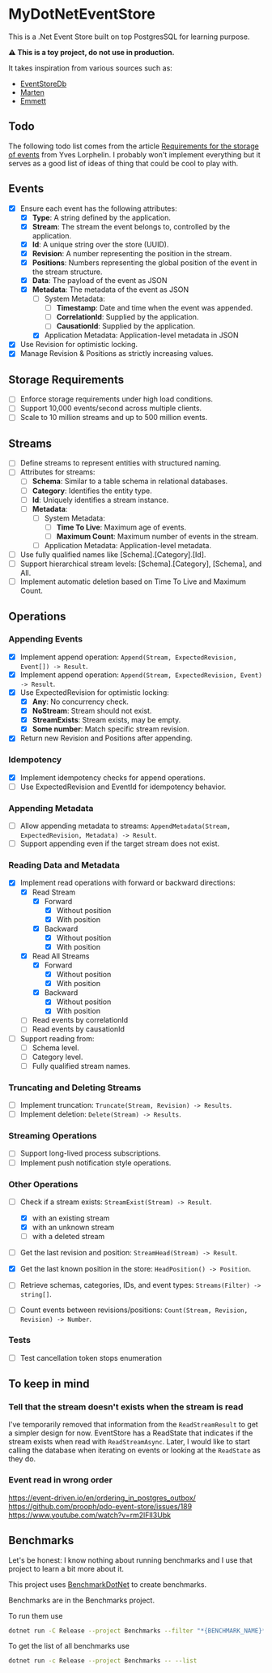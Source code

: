 # MyDotNetEventStore

This is a .Net Event Store built on top PostgresSQL for learning purpose.

**⚠️ This is a toy project, do not use in production.**

It takes inspiration from various sources such as:
- [EventStoreDb](https://www.eventstore.com/)
- [Marten](https://martendb.io/)
- [Emmett](https://event-driven-io.github.io/emmett/)



## Todo

The following todo list comes from the article [Requirements for the storage of events](https://www.eventstore.com/blog/requirements-for-the-storage-of-events) from Yves Lorphelin. I probably won't implement everything but it serves as a good list of ideas of thing that could be cool to play with.

## Events
- [x] Ensure each event has the following attributes:
    - [x] **Type**: A string defined by the application.
    - [x] **Stream**: The stream the event belongs to, controlled by the application.
    - [x] **Id**: A unique string over the store (UUID).
    - [x] **Revision**: A number representing the position in the stream.
    - [x] **Positions**: Numbers representing the global position of the event in the stream structure.
    - [x] **Data**: The payload of the event as JSON
    - [x] **Metadata**: The metadata of the event as JSON
        - [ ] System Metadata:
            - [ ] **Timestamp**: Date and time when the event was appended.
            - [ ] **CorrelationId**: Supplied by the application.
            - [ ] **CausationId**: Supplied by the application.
        - [x] Application Metadata: Application-level metadata in JSON
- [x] Use Revision for optimistic locking.
- [x] Manage Revision & Positions as strictly increasing values.

## Storage Requirements
- [ ] Enforce storage requirements under high load conditions.
- [ ] Support 10,000 events/second across multiple clients.
- [ ] Scale to 10 million streams and up to 500 million events.

## Streams
- [ ] Define streams to represent entities with structured naming.
- [ ] Attributes for streams:
    - [ ] **Schema**: Similar to a table schema in relational databases.
    - [ ] **Category**: Identifies the entity type.
    - [ ] **Id**: Uniquely identifies a stream instance.
    - [ ] **Metadata**:
        - [ ] System Metadata:
            - [ ] **Time To Live**: Maximum age of events.
            - [ ] **Maximum Count**: Maximum number of events in the stream.
        - [ ] Application Metadata: Application-level metadata.
- [ ] Use fully qualified names like [Schema].[Category].[Id].
- [ ] Support hierarchical stream levels: [Schema].[Category], [Schema], and All.
- [ ] Implement automatic deletion based on Time To Live and Maximum Count.

## Operations
### Appending Events
- [x] Implement append operation: `Append(Stream, ExpectedRevision, Event[]) -> Result`.
- [x] Implement append operation: `Append(Stream, ExpectedRevision, Event) -> Result`.
- [x] Use ExpectedRevision for optimistic locking:
    - [x] **Any**: No concurrency check.
    - [x] **NoStream**: Stream should not exist.
    - [x] **StreamExists**: Stream exists, may be empty.
    - [x] **Some number**: Match specific stream revision.
- [x] Return new Revision and Positions after appending.

### Idempotency
- [x] Implement idempotency checks for append operations.
- [ ] Use ExpectedRevision and EventId for idempotency behavior.

### Appending Metadata
- [ ] Allow appending metadata to streams: `AppendMetadata(Stream, ExpectedRevision, Metadata) -> Result`.
- [ ] Support appending even if the target stream does not exist.

### Reading Data and Metadata
- [x] Implement read operations with forward or backward directions:
    - [x] Read Stream
      - [x] Forward
        - [x] Without position
        - [x] With position
      - [x] Backward
        - [x] Without position
        - [x] With position
  - [x] Read All Streams
      - [x] Forward
          - [x] Without position
          - [x] With position
      - [x] Backward
          - [x] Without position
          - [x] With position
  - [ ] Read events by correlationId
  - [ ] Read events by causationId
  
- [ ] Support reading from:
    - [ ] Schema level.
    - [ ] Category level.
    - [ ] Fully qualified stream names.

### Truncating and Deleting Streams
- [ ] Implement truncation: `Truncate(Stream, Revision) -> Results`.
- [ ] Implement deletion: `Delete(Stream) -> Results`.

### Streaming Operations
- [ ] Support long-lived process subscriptions.
- [ ] Implement push notification style operations.

### Other Operations
- [ ] Check if a stream exists: `StreamExist(Stream) -> Result`.
  - [x] with an existing stream
  - [x] with an unknown stream
  - [ ] with a deleted stream
- [ ] Get the last revision and position: `StreamHead(Stream) -> Result`.
- [x] Get the last known position in the store: `HeadPosition() -> Position`.
- [ ] Retrieve schemas, categories, IDs, and event types: `Streams(Filter) -> string[]`.
- [ ] Count events between revisions/positions: `Count(Stream, Revision, Revision) -> Number`.



### Tests
- [ ] Test cancellation token stops enumeration

## To keep in mind

### Tell that the stream doesn't exists when the stream is read

I've temporarily removed that information from the `ReadStreamResult` to get a simpler design for now.
EventStore has a ReadState that indicates if the stream exists when read with `ReadStreamAsync`.
Later, I would like to start calling the database when iterating on events or looking at the `ReadState` as they do.

### Event read in wrong order
https://event-driven.io/en/ordering_in_postgres_outbox/
https://github.com/prooph/pdo-event-store/issues/189
https://www.youtube.com/watch?v=rm2lFlI3Ubk


## Benchmarks

Let's be honest: I know nothing about running benchmarks and I use that project to learn a bit more about it.

This project uses [BenchmarkDotNet](https://benchmarkdotnet.org) to create benchmarks.

Benchmarks are in the Benchmarks project.

To run them use
```sh
dotnet run -C Release --project Benchmarks --filter "*{BENCHMARK_NAME}*"
```

To get the list of all benchmarks use
```sh
dotnet run -c Release --project Benchmarks -- --list
```

